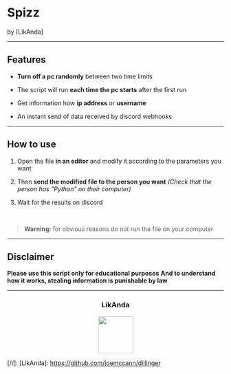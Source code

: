 # Spizz
by [LikAnda]

----

## Features

- **Turn off a pc randomly** between two time limits

- The script will run **each time the pc starts** after the first run

- Get information how **ip address** or **username**

- An instant send of data received by discord webhooks

----

## How to use

1. Open the file **in an editor** and modify it according to the parameters you want

2. Then **send the modified file to the person you want** 
*(Check that the person has "Python" on their computer)*

3. Wait for the results on discord

<br>

> **Warning:** for obvious reasons do not run the file on your computer

----

## Disclaimer

**Please use this script only for educational purposes**
**And to understand how it works, stealing information is punishable by law**

----

### <p align="center">LikAnda</p>
<p align="center">
<img src="https://avatars.githubusercontent.com/u/98820554?v=4" width="81", height="86">
</p>

[//]:
   [LikAnda]: <https://github.com/joemccann/dillinger>






